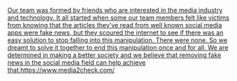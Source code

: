 [Our team was formed by friends who are interested in the media industry and technology. It all started when some our team members felt like victims from knowing that the articles they’ve read from well known social media apps were fake news, but they scoured the internet to see if there was an easy solution to stop falling into this manipulation.  There were none. So we dreamt to solve it together to end this manipulation once and for all. We are determined in making a better society and we believe that removing fake news in the social media field can help achieve that.](https://www.media2check.com/)https://www.media2check.com/
